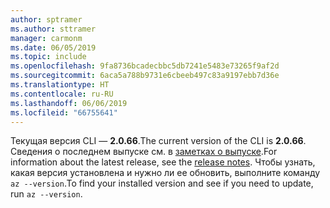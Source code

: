 ```yaml
---
author: sptramer
ms.author: sttramer
manager: carmonm
ms.date: 06/05/2019
ms.topic: include
ms.openlocfilehash: 9fa8736bcadecbbc5db7241e5483e73265f9af2d
ms.sourcegitcommit: 6aca5a788b9731e6cbeeb497c83a9197ebb7d36e
ms.translationtype: HT
ms.contentlocale: ru-RU
ms.lasthandoff: 06/06/2019
ms.locfileid: "66755641"
---
```

<span data-ttu-id="1f67f-101">Текущая версия CLI — __2.0.66__.</span><span class="sxs-lookup"><span data-stu-id="1f67f-101">The current version of the CLI is __2.0.66__.</span></span> <span data-ttu-id="1f67f-102">Сведения о последнем выпуске см. в [заметках о выпуске](../release-notes-azure-cli.md).</span><span class="sxs-lookup"><span data-stu-id="1f67f-102">For information about the latest release, see the [release notes](../release-notes-azure-cli.md).</span></span> <span data-ttu-id="1f67f-103">Чтобы узнать, какая версия установлена и нужно ли ее обновить, выполните команду `az --version`.</span><span class="sxs-lookup"><span data-stu-id="1f67f-103">To find your installed version and see if you need to update, run `az --version`.</span></span>
